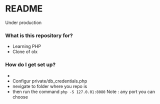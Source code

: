 # README #

Under production

### What is this repository for? ###

* Learning PHP
* Clone of olx 

### How do I get set up? ###

* 
* Configur private/db_credentials.php
* nevigate to folder where you repo is 
* then run the command ```php -S 127.0.01:8080```     Note : any port you can choose

